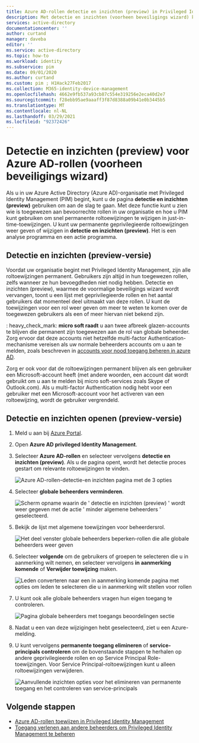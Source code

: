 ```yaml
---
title: Azure AD-rollen detectie en inzichten (preview) in Privileged Identity Management voormalige beveiligings wizard-Azure Active Directory
description: Met detectie en inzichten (voorheen beveiligings wizard) kunt u permanente toewijzingen van Azure AD-rollen omzetten in just-in-time-toewijzingen met Privileged Identity Management.
services: active-directory
documentationcenter: ''
author: curtand
manager: daveba
editor: ''
ms.service: active-directory
ms.topic: how-to
ms.workload: identity
ms.subservice: pim
ms.date: 09/01/2020
ms.author: curtand
ms.custom: pim ; H1Hack27Feb2017
ms.collection: M365-identity-device-management
ms.openlocfilehash: 4662e9fb537a93cb87c554e319256e2eca40d2e7
ms.sourcegitcommit: f28ebb95ae9aaaff3f87d8388a09b41e0b3445b5
ms.translationtype: MT
ms.contentlocale: nl-NL
ms.lasthandoff: 03/29/2021
ms.locfileid: "92372426"
---
```

# <a name="discovery-and-insights-preview-for-azure-ad-roles-formerly-security-wizard"></a>Detectie en inzichten (preview) voor Azure AD-rollen (voorheen beveiligings wizard)

Als u in uw Azure Active Directory (Azure AD)-organisatie met Privileged Identity Management (PIM) begint, kunt u de pagina **detectie en inzichten (preview)** gebruiken om aan de slag te gaan. Met deze functie kunt u zien wie is toegewezen aan bevoorrechte rollen in uw organisatie en hoe u PIM kunt gebruiken om snel permanente roltoewijzingen te wijzigen in just-in-time-toewijzingen. U kunt uw permanente geprivilegieerde roltoewijzingen weer geven of wijzigen in **detectie en inzichten (preview)**. Het is een analyse programma en een actie programma.

## <a name="discovery-and-insights-preview"></a>Detectie en inzichten (preview-versie)

Voordat uw organisatie begint met Privileged Identity Management, zijn alle roltoewijzingen permanent. Gebruikers zijn altijd in hun toegewezen rollen, zelfs wanneer ze hun bevoegdheden niet nodig hebben. Detectie en inzichten (preview), waarmee de voormalige beveiligings wizard wordt vervangen, toont u een lijst met geprivilegieerde rollen en het aantal gebruikers dat momenteel deel uitmaakt van deze rollen. U kunt de toewijzingen voor een rol weer geven om meer te weten te komen over de toegewezen gebruikers als een of meer hiervan niet bekend zijn.

: heavy_check_mark: **micro soft raadt** u aan twee afbreek glazen-accounts te blijven die permanent zijn toegewezen aan de rol van globale beheerder. Zorg ervoor dat deze accounts niet hetzelfde multi-factor Authentication-mechanisme vereisen als uw normale beheerders accounts om u aan te melden, zoals beschreven in [accounts voor nood toegang beheren in azure AD](../roles/security-emergency-access.md).

Zorg er ook voor dat de roltoewijzingen permanent blijven als een gebruiker een Microsoft-account heeft (met andere woorden, een account dat wordt gebruikt om u aan te melden bij micro soft-services zoals Skype of Outlook.com). Als u multi-factor Authentication nodig hebt voor een gebruiker met een Microsoft-account voor het activeren van een roltoewijzing, wordt de gebruiker vergrendeld.

## <a name="open-discovery-and-insights-preview"></a>Detectie en inzichten openen (preview-versie)

1. Meld u aan bij [Azure Portal](https://portal.azure.com/).

1. Open **Azure AD privileged Identity Management**.

1. Selecteer **Azure AD-rollen** en selecteer vervolgens **detectie en inzichten (preview)**. Als u de pagina opent, wordt het detectie proces gestart om relevante roltoewijzingen te vinden.

    ![Azure AD-rollen-detectie-en inzichten pagina met de 3 opties](./media/pim-security-wizard/new-preview-link.png)

1. Selecteer **globale beheerders verminderen**.

    ![Scherm opname waarin de ' detectie en inzichten (preview) ' wordt weer gegeven met de actie ' minder algemene beheerders ' geselecteerd.](./media/pim-security-wizard/new-preview-page.png)

1. Bekijk de lijst met algemene toewijzingen voor beheerdersrol.

    ![Het deel venster globale beheerders beperken-rollen die alle globale beheerders weer geven](./media/pim-security-wizard/new-global-administrator-list.png)

1. Selecteer **volgende** om de gebruikers of groepen te selecteren die u in aanmerking wilt nemen, en selecteer vervolgens **in aanmerking komende** of **Verwijder toewijzing** maken.

    ![Leden converteren naar een in aanmerking komende pagina met opties om leden te selecteren die u in aanmerking wilt stellen voor rollen](./media/pim-security-wizard/new-global-administrator-buttons.png)

1. U kunt ook alle globale beheerders vragen hun eigen toegang te controleren.

    ![Pagina globale beheerders met toegangs beoordelingen sectie](./media/pim-security-wizard/new-global-administrator-access-review.png)

1. Nadat u een van deze wijzigingen hebt geselecteerd, ziet u een Azure-melding.

1. U kunt vervolgens **permanente toegang elimineren** of **service-principals controleren** om de bovenstaande stappen te herhalen op andere geprivilegieerde rollen en op Service Principal Role-toewijzingen. Voor Service Principal-roltoewijzingen kunt u alleen roltoewijzingen verwijderen.

    ![Aanvullende inzichten opties voor het elimineren van permanente toegang en het controleren van service-principals ](./media/pim-security-wizard/new-preview-page-service-principals.png)

## <a name="next-steps"></a>Volgende stappen

- [Azure AD-rollen toewijzen in Privileged Identity Management](pim-how-to-add-role-to-user.md)
- [Toegang verlenen aan andere beheerders om Privileged Identity Management te beheren](pim-how-to-give-access-to-pim.md)
